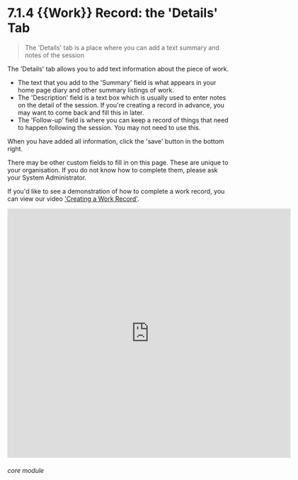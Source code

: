 # 7.1.4 <i class="fas fa-hammer"></i> {{Work}} Record: the 'Details' Tab

> The 'Details' tab is a place where you can add a text summary and notes of the session



The 'Details' tab allows you to add text information about the piece of work. 

 - The text that you add to the 'Summary' field is what appears in your home page diary and other summary listings of work. 
 - The 'Description' field is a text box which is usually used to enter notes on the detail of the session. If you're creating a record in advance, you may want to come back and fill this in later. 
 - The 'Follow-up' field is where you can keep a record of things that need to happen following the session. You may not need to use this.

When you have added all information, click the 'save' button in the bottom right. 

There may be other custom fields to fill in on this page. These are unique to your organisation. If you do not know how to complete them, please ask your System Administrator.

If you'd like to see a demonstration of how to complete a work record, you can view our video ['Creating a Work Record'](/help/index/p/51.4.1).

<iframe src="https://player.vimeo.com/video/279240510" width="640" height="564" frameborder="0" allow="autoplay; fullscreen" allowfullscreen></iframe>


###### core module

